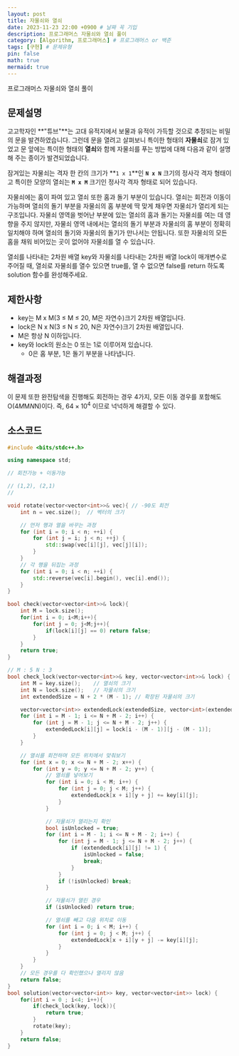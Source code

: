 ```yaml
---
layout: post
title: 자물쇠와 열쇠
date: 2023-11-23 22:00 +0900 # 날짜 꼭 기입
description: 프로그래머스 자물쇠와 열쇠 풀이
category: [Algorithm, 프로그래머스] # 프로그래머스 or 백준
tags: [구현] # 문제유형
pin: false
math: true
mermaid: true
---
```

프로그래머스 자물쇠와 열쇠 풀이
<!--more-->


## 문제설명


고고학자인 **"튜브"**는 고대 유적지에서 보물과 유적이 가득할 것으로 추정되는 비밀의 문을 발견하였습니다. 그런데 문을 열려고 살펴보니 특이한 형태의 **자물쇠**로 잠겨 있었고 문 앞에는 특이한 형태의 **열쇠**와 함께 자물쇠를 푸는 방법에 대해 다음과 같이 설명해 주는 종이가 발견되었습니다.


잠겨있는 자물쇠는 격자 한 칸의 크기가 **`1 x 1`**인 **`N x N`** 크기의 정사각 격자 형태이고 특이한 모양의 열쇠는 **`M x M`** 크기인 정사각 격자 형태로 되어 있습니다.


자물쇠에는 홈이 파여 있고 열쇠 또한 홈과 돌기 부분이 있습니다. 열쇠는 회전과 이동이 가능하며 열쇠의 돌기 부분을 자물쇠의 홈 부분에 딱 맞게 채우면 자물쇠가 열리게 되는 구조입니다. 자물쇠 영역을 벗어난 부분에 있는 열쇠의 홈과 돌기는 자물쇠를 여는 데 영향을 주지 않지만, 자물쇠 영역 내에서는 열쇠의 돌기 부분과 자물쇠의 홈 부분이 정확히 일치해야 하며 열쇠의 돌기와 자물쇠의 돌기가 만나서는 안됩니다. 또한 자물쇠의 모든 홈을 채워 비어있는 곳이 없어야 자물쇠를 열 수 있습니다.


열쇠를 나타내는 2차원 배열 key와 자물쇠를 나타내는 2차원 배열 lock이 매개변수로 주어질 때, 열쇠로 자물쇠를 열수 있으면 true를, 열 수 없으면 false를 return 하도록 solution 함수를 완성해주세요.


## 제한사항

- key는 M x M(3 ≤ M ≤ 20, M은 자연수)크기 2차원 배열입니다.
- lock은 N x N(3 ≤ N ≤ 20, N은 자연수)크기 2차원 배열입니다.
- M은 항상 N 이하입니다.
- key와 lock의 원소는 0 또는 1로 이루어져 있습니다.
	- 0은 홈 부분, 1은 돌기 부분을 나타냅니다.

## 해결과정


이 문제 또한 완전탐색을 진행해도 회전하는 경우 4가지, 모든 이동 경우를 포함해도 O(4*M*M*N*N)이다. 즉, $64\times10^4$ 이므로 넉넉하게 해결할 수 있다.


## 소스코드


```c++
#include <bits/stdc++.h>

using namespace std;

// 회전가능 + 이동가능

// (1,2), (2,1)
//

void rotate(vector<vector<int>>& vec){ // -90도 회전
    int n = vec.size();  // 벡터의 크기

    // 먼저 행과 열을 바꾸는 과정
    for (int i = 0; i < n; ++i) {
        for (int j = i; j < n; ++j) {
            std::swap(vec[i][j], vec[j][i]);
        }
    }
    // 각 행을 뒤집는 과정
    for (int i = 0; i < n; ++i) {
        std::reverse(vec[i].begin(), vec[i].end());
    }    
}

bool check(vector<vector<int>>& lock){
    int M = lock.size();
    for(int i = 0; i<M;i++){
        for(int j = 0; j<M;j++){
            if(lock[i][j] == 0) return false;
        }
    }
    return true;
}

// M : 5 N : 3
bool check_lock(vector<vector<int>>& key, vector<vector<int>>& lock) {
    int M = key.size();    // 열쇠의 크기
    int N = lock.size();   // 자물쇠의 크기
    int extendedSize = N + 2 * (M - 1); // 확장된 자물쇠의 크기

    vector<vector<int>> extendedLock(extendedSize, vector<int>(extendedSize, 0));
    for (int i = M - 1; i <= N + M - 2; i++) {
        for (int j = M - 1; j <= N + M - 2; j++) {
            extendedLock[i][j] = lock[i - (M - 1)][j - (M - 1)];
        }
    }

    // 열쇠를 회전하며 모든 위치에서 맞춰보기
    for (int x = 0; x <= N + M - 2; x++) {
        for (int y = 0; y <= N + M - 2; y++) {
            // 열쇠를 넣어보기
            for (int i = 0; i < M; i++) {
                for (int j = 0; j < M; j++) {
                    extendedLock[x + i][y + j] += key[i][j];
                }
            }

            // 자물쇠가 열리는지 확인
            bool isUnlocked = true;
            for (int i = M - 1; i <= N + M - 2; i++) {
                for (int j = M - 1; j <= N + M - 2; j++) {
                    if (extendedLock[i][j] != 1) {
                        isUnlocked = false;
                        break;
                    }
                }
                if (!isUnlocked) break;
            }

            // 자물쇠가 열린 경우
            if (isUnlocked) return true;

            // 열쇠를 빼고 다음 위치로 이동
            for (int i = 0; i < M; i++) {
                for (int j = 0; j < M; j++) {
                    extendedLock[x + i][y + j] -= key[i][j];
                }
            }
        }
    }
    // 모든 경우를 다 확인했으나 열리지 않음
    return false;
}
bool solution(vector<vector<int>> key, vector<vector<int>> lock) {
    for(int i = 0 ; i<4; i++){
        if(check_lock(key, lock)){
            return true;
        }
        rotate(key);
    }
    return false;
}
```

